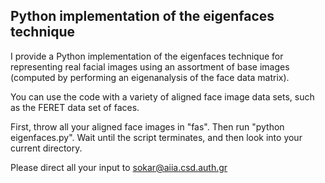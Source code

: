 Python implementation of the eigenfaces technique
--------------------------------------------------

I provide a Python implementation of the eigenfaces
technique for representing real facial images using
an assortment of base images (computed by performing
an eigenanalysis of the face data matrix).

You can use the code with a variety of aligned face
image data sets, such as the FERET data set of faces.

First, throw all your aligned face images in "fas".
Then run "python eigenfaces.py". Wait until the script
terminates, and then look into your current directory.

Please direct all your input to sokar@aiia.csd.auth.gr
